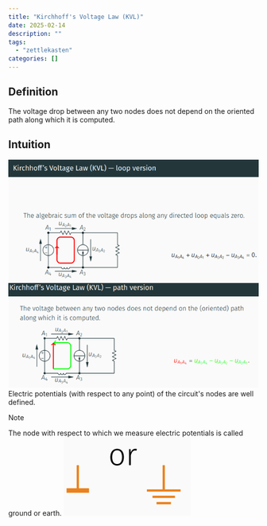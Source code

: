 ```yaml
---
title: "Kirchhoff's Voltage Law (KVL)"
date: 2025-02-14
description: ""
tags: 
  - "zettlekasten"
categories: []
---
```


## Definition
The voltage drop between any two nodes does not depend on the oriented path along which it is computed.

## Intuition
![Pasted image 20221027203930](attachments/Pasted%20image%2020221027203930.png)
![Pasted image 20221027204009](attachments/Pasted%20image%2020221027204009.png)
Electric potentials (with respect to any point) of the circuit's nodes are well defined.
> [!Note] 
> The node with respect to which we measure electric potentials is called ground or earth.
![Pasted image 20221026210728](attachments/Pasted%20image%2020221026210728.png)